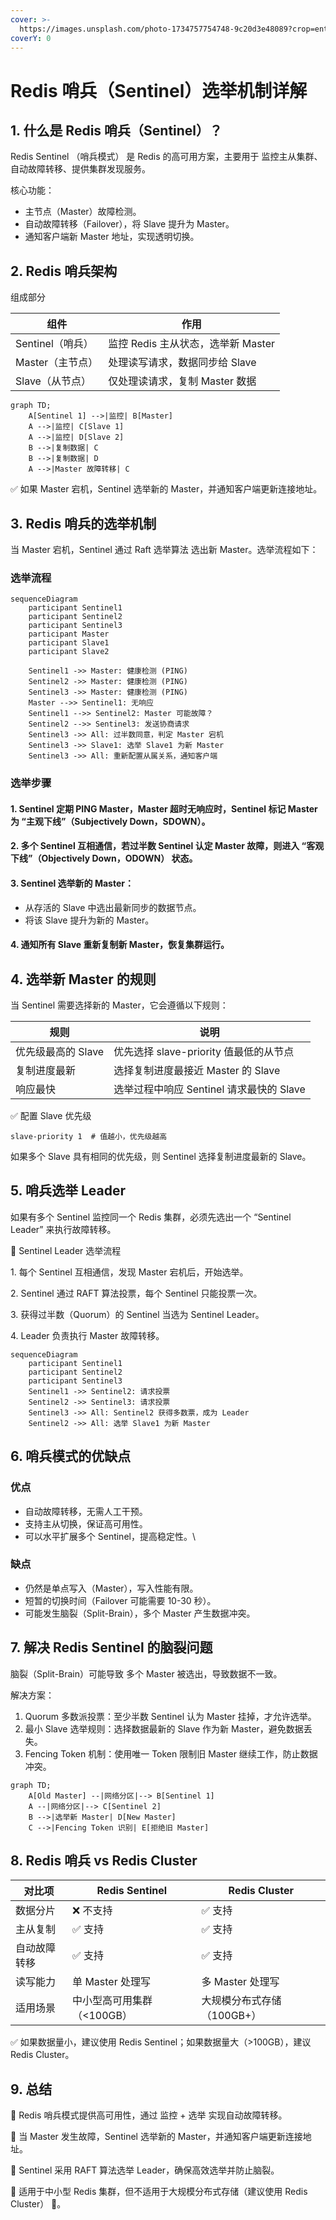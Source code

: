 ```yaml
---
cover: >-
  https://images.unsplash.com/photo-1734757754748-9c20d3e48089?crop=entropy&cs=srgb&fm=jpg&ixid=M3wxOTcwMjR8MHwxfHJhbmRvbXx8fHx8fHx8fDE3NDAzOTU0NDd8&ixlib=rb-4.0.3&q=85
coverY: 0
---
```


# Redis 哨兵（Sentinel）选举机制详解

## 1. 什么是 Redis 哨兵（Sentinel）？

Redis Sentinel （哨兵模式） 是 Redis 的高可用方案，主要用于 监控主从集群、自动故障转移、提供集群发现服务。

核心功能：

* 主节点（Master）故障检测。
* 自动故障转移（Failover），将 Slave 提升为 Master。
* 通知客户端新 Master 地址，实现透明切换。

## 2. Redis 哨兵架构

组成部分

| 组件           | 作用                       |
| ------------ | ------------------------ |
| Sentinel（哨兵） | 监控 Redis 主从状态，选举新 Master |
| Master（主节点）  | 处理读写请求，数据同步给 Slave       |
| Slave（从节点）   | 仅处理读请求，复制 Master 数据      |

```mermaid
graph TD;
    A[Sentinel 1] -->|监控| B[Master]
    A -->|监控| C[Slave 1]
    A -->|监控| D[Slave 2]
    B -->|复制数据| C
    B -->|复制数据| D
    A -->|Master 故障转移| C
```

✅ 如果 Master 宕机，Sentinel 选举新的 Master，并通知客户端更新连接地址。

## 3. Redis 哨兵的选举机制

当 Master 宕机，Sentinel 通过 Raft 选举算法 选出新 Master。选举流程如下：

### 选举流程

```mermaid
sequenceDiagram
    participant Sentinel1
    participant Sentinel2
    participant Sentinel3
    participant Master
    participant Slave1
    participant Slave2

    Sentinel1 ->> Master: 健康检测 (PING)
    Sentinel2 ->> Master: 健康检测 (PING)
    Sentinel3 ->> Master: 健康检测 (PING)
    Master -->> Sentinel1: 无响应
    Sentinel1 -->> Sentinel2: Master 可能故障？
    Sentinel2 -->> Sentinel3: 发送协商请求
    Sentinel3 ->> All: 过半数同意，判定 Master 宕机
    Sentinel3 ->> Slave1: 选举 Slave1 为新 Master
    Sentinel3 ->> All: 重新配置从属关系，通知客户端
```



### 选举步骤

#### 1. Sentinel 定期 PING Master，Master 超时无响应时，Sentinel 标记 Master 为 “主观下线”（Subjectively Down，SDOWN）。

#### 2. 多个 Sentinel 互相通信，若过半数 Sentinel 认定 Master 故障，则进入 “客观下线”（Objectively Down，ODOWN） 状态。

#### 3. Sentinel 选举新的 Master：

* 从存活的 Slave 中选出最新同步的数据节点。
* 将该 Slave 提升为新的 Master。

#### 4. 通知所有 Slave 重新复制新 Master，恢复集群运行。

## 4. 选举新 Master 的规则

当 Sentinel 需要选择新的 Master，它会遵循以下规则：

| 规则           | 说明                           |
| ------------ | ---------------------------- |
| 优先级最高的 Slave | 优先选择 slave-priority 值最低的从节点  |
| 复制进度最新       | 选择复制进度最接近 Master 的 Slave     |
| 响应最快         | 选举过程中响应 Sentinel 请求最快的 Slave |

✅ 配置 Slave 优先级

```
slave-priority 1  # 值越小，优先级越高
```

如果多个 Slave 具有相同的优先级，则 Sentinel 选择复制进度最新的 Slave。

## 5. 哨兵选举 Leader

如果有多个 Sentinel 监控同一个 Redis 集群，必须先选出一个 “Sentinel Leader” 来执行故障转移。

📌 Sentinel Leader 选举流程

1\. 每个 Sentinel 互相通信，发现 Master 宕机后，开始选举。

2\. Sentinel 通过 RAFT 算法投票，每个 Sentinel 只能投票一次。

3\. 获得过半数（Quorum）的 Sentinel 当选为 Sentinel Leader。

4\. Leader 负责执行 Master 故障转移。

```mermaid
sequenceDiagram
    participant Sentinel1
    participant Sentinel2
    participant Sentinel3
    Sentinel1 ->> Sentinel2: 请求投票
    Sentinel2 ->> Sentinel3: 请求投票
    Sentinel3 ->> All: Sentinel2 获得多数票，成为 Leader
    Sentinel2 ->> All: 选举 Slave1 为新 Master
```



## 6. 哨兵模式的优缺点

### 优点

* 自动故障转移，无需人工干预。
* 支持主从切换，保证高可用性。
* 可以水平扩展多个 Sentinel，提高稳定性。\


### 缺点

* 仍然是单点写入（Master），写入性能有限。
* 短暂的切换时间（Failover 可能需要 10-30 秒）。
* 可能发生脑裂（Split-Brain），多个 Master 产生数据冲突。

## 7. 解决 Redis Sentinel 的脑裂问题

脑裂（Split-Brain）可能导致 多个 Master 被选出，导致数据不一致。

解决方案：

1. Quorum 多数派投票：至少半数 Sentinel 认为 Master 挂掉，才允许选举。
2. 最小 Slave 选举规则：选择数据最新的 Slave 作为新 Master，避免数据丢失。
3. Fencing Token 机制：使用唯一 Token 限制旧 Master 继续工作，防止数据冲突。

```mermaid
graph TD;
    A[Old Master] --|网络分区|--> B[Sentinel 1]
    A --|网络分区|--> C[Sentinel 2]
    B -->|选举新 Master| D[New Master]
    C -->|Fencing Token 识别| E[拒绝旧 Master]
```



## 8. Redis 哨兵 vs Redis Cluster

| 对比项    | Redis Sentinel   | Redis Cluster    |
| ------ | ---------------- | ---------------- |
| 数据分片   | ❌ 不支持            | ✅ 支持             |
| 主从复制   | ✅ 支持             | ✅ 支持             |
| 自动故障转移 | ✅ 支持             | ✅ 支持             |
| 读写能力   | 单 Master 处理写     | 多 Master 处理写     |
| 适用场景   | 中小型高可用集群（<100GB） | 大规模分布式存储（100GB+） |

✅ 如果数据量小，建议使用 Redis Sentinel；如果数据量大（>100GB），建议 Redis Cluster。

## 9. 总结

🔹 Redis 哨兵模式提供高可用性，通过 监控 + 选举 实现自动故障转移。

🔹 当 Master 发生故障，Sentinel 选举新的 Master，并通知客户端更新连接地址。

🔹 Sentinel 采用 RAFT 算法选举 Leader，确保高效选举并防止脑裂。

🔹 适用于中小型 Redis 集群，但不适用于大规模分布式存储（建议使用 Redis Cluster） 🚀。
